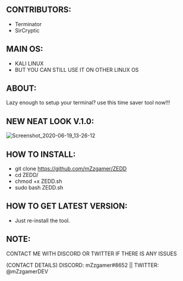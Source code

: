## CONTRIBUTORS:
- Terminator
- SirCryptic
## MAIN OS: 
- KALI LINUX
- BUT YOU CAN STILL USE IT ON OTHER LINUX OS
## ABOUT:
Lazy enough to setup your terminal? use this time saver tool now!!!
## NEW NEAT LOOK V.1.0:
![Screenshot_2020-06-19_13-26-12](https://user-images.githubusercontent.com/66206932/85117137-e8e71a00-b20d-11ea-863a-14a70aa031af.png)
## HOW TO INSTALL:
- git clone https://github.com/mZzgamer/ZEDD
- cd ZEDD/
- chmod +x ZEDD.sh
- sudo bash ZEDD.sh
## HOW TO GET LATEST VERSION:
- Just re-install the tool.
## NOTE:
CONTACT ME WITH DISCORD OR TWITTER IF THERE IS ANY ISSUES

(CONTACT DETAILS)
DISCORD: mZzgamer#8652 ||
TWITTER: @mZzgamerDEV
